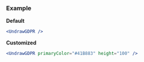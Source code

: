 ### Example

**Default**
```jsx
<UndrawGDPR />
```

**Customized**
```jsx
<UndrawGDPR primaryColor="#41B883" height="100" />
```
